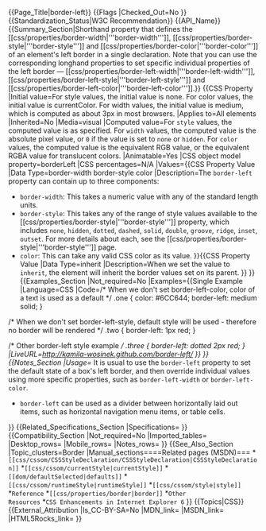 {{Page_Title|border-left}}
{{Flags
|Checked_Out=No
}}
{{Standardization_Status|W3C Recommendation}}
{{API_Name}}
{{Summary_Section|Shorthand property that defines the [[css/properties/border-width|'''border-width''']], [[css/properties/border-style|'''border-style''']] and [[css/properties/border-color|'''border-color''']] of an element's left border in a single declaration. Note that you can use the corresponding longhand properties to set specific individual properties of the left border — [[css/properties/border-left-width|'''border-left-width''']], [[css/properties/border-left-style|'''border-left-style''']] and [[css/properties/border-left-color|'''border-left-color''']].}}
{{CSS Property
|Initial value=For style values, the initial value is none. For color values, the initial value is currentColor.  For width values, the initial value is medium, which is computed as about 3px in most browsers.
|Applies to=All elements
|Inherited=No
|Media=visual
|Computed value=For <code>style</code> values, the computed value is as specified. For <code>width</code> values, the computed value is the absolute pixel value, or <code>0</code> if the value is set to <code>none</code> or <code>hidden</code>. For <code>color</code> values, the computed value is the equivalent RGB value, or the equivalent RGBA value for translucent colors.
|Animatable=Yes
|CSS object model property=borderLeft
|CSS percentages=N/A
|Values={{CSS Property Value
|Data Type=border-width border-style color
|Description=The <code>border-left</code> property can contain up to three components:
* <code>border-width</code>: This takes a numeric value with any of the standard length units.
* <code>border-style</code>: This takes any of the range of style values available to the [[css/properties/border-style|'''border-style''']] property, which includes <code>none</code>, <code>hidden</code>, <code>dotted</code>, <code>dashed</code>, <code>solid</code>, <code>double</code>, <code>groove</code>, <code>ridge</code>, <code>inset</code>, <code>outset</code>. For more details about each, see the [[css/properties/border-style|'''border-style''']] page.
* <code>color</code>: This can take any valid CSS color as its value.
}}{{CSS Property Value
|Data Type=inherit
|Description=When we set the value to <code>inherit</code>, the element will inherit the border values set on its parent.
}}
}}
{{Examples_Section
|Not_required=No
|Examples={{Single Example
|Language=CSS
|Code=/* When we don't set border-left-color, color of a text is used as a default */
.one {
  color: #6CC644;
  border-left: medium solid;
}

/* When we don't set border-left-style, default style <none> will be used - therefore 
no border will be rendered */
.two {
  border-left: 1px red;
}

/* Other border-left style example */
.three {
  border-left: dotted 2px red;
}
|LiveURL=http://kamila-wosinek.github.com/border-left/
}}
}}
{{Notes_Section
|Usage=* It is usual to use the <code>border-left</code> property to set the default state of a box's left border, and then override individual values using more specific properties, such as <code>border-left-width</code> or <code>border-left-color</code>.
* <code>border-left</code> can be used as a divider between horizontally laid out items, such as horizontal navigation menu items, or table cells.

}}
{{Related_Specifications_Section
|Specifications=
}}
{{Compatibility_Section
|Not_required=No
|Imported_tables=
|Desktop_rows=
|Mobile_rows=
|Notes_rows=
}}
{{See_Also_Section
|Topic_clusters=Border
|Manual_sections====Related pages (MSDN)===
*<code>[[css/cssom/CSSStyleDeclaration/CSSStyleDeclaration|CSSStyleDeclaration]]</code>
*<code>[[css/cssom/currentStyle|currentStyle]]</code>
*<code>[[dom/defaultSelected|defaults]]</code>
*<code>[[css/cssom/runtimeStyle|runtimeStyle]]</code>
*<code>[[css/cssom/style|style]]</code>
*<code>Reference</code>
*<code>[[css/properties/border|border]]</code>
*<code>Other Resources</code>
*<code>CSS Enhancements in Internet Explorer 6</code>
}}
{{Topics|CSS}}
{{External_Attribution
|Is_CC-BY-SA=No
|MDN_link=
|MSDN_link=
|HTML5Rocks_link=
}}